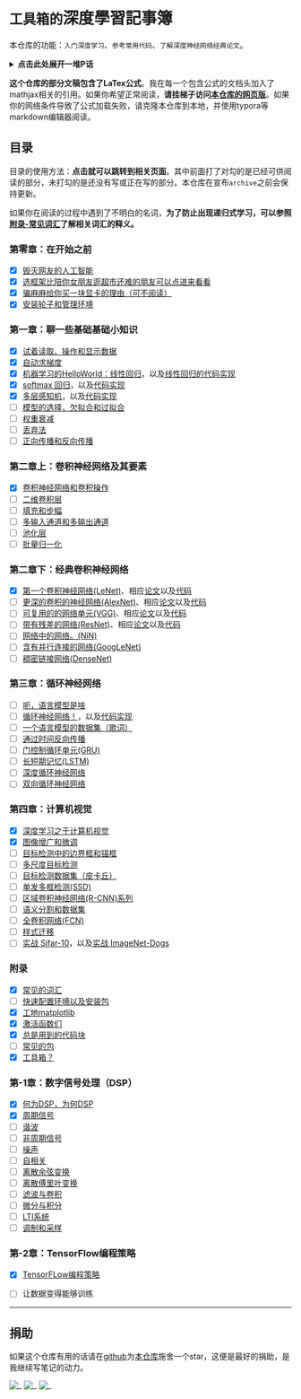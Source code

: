 # `工具箱的`深度學習記事簿

本仓库的功能：`入门深度学习`、`参考常用代码`、`了解深度神经网络经典论文`。

<details>
<summary><strong>点击此处展开一堆P话</strong></summary>
“理解机器学习和深度学习的最佳方法是学以致用。”

Akasaki很菜，所以慢慢地学着，并在记事簿上写下笔记。Akasaki希望这个记事簿对自己很多有用，希望它对你也一样有用。这里包含了我从入门到依然在入门的过程中接触到的大部分知识。对于目录中的每一条，基本会有以下内容：

<p><strong>  1. 这个知识有什么用</strong></p>
<p><strong>  2. 这个知识如何使用或如何实现</strong></p>

请注意，本仓库中的大部分内容都在互联网上或各种书籍上能找得到。我所做的只是夹带私货地把它们串联在一起。

</details>

**这个仓库的部分文稿包含了LaTex公式**。我在每一个包含公式的文档头加入了mathjax相关的引用。如果你希望正常阅读，**请挂梯子访问[本仓库的网页版](https://ml.akasaki.space)**。如果你的网络条件导致了公式加载失败，请克隆本仓库到本地，并使用typora等markdown编辑器阅读。

## 目录

目录的使用方法：**点击就可以跳转到相关页面**。其中前面打了对勾的是已经可供阅读的部分，未打勾的是还没有写或正在写的部分。本仓库在宣布`archive`之前会保持更新。

如果你在阅读的过程中遇到了不明白的名词，**为了防止出现递归式学习，可以参照[附录-常见词汇](./appendix/similar-vocabularies.md)了解相关词汇的释义。**

### 第零章：在开始之前

- [x] [毁灭网友的人工智能](./ch0/ai-that-destroying-netizens.md)
- [x] [选框架比陪你女朋友逛超市还难的朋友可以点进来看看](./ch0/nn-and-frameworks.md)
- [x] [骗麻麻给你买一块显卡的理由（可不阅读）](./ch0/configure-gpu.md)
- [x] [安装轮子和管理环境](./ch0/create-new-environment-using-conda.md)

### 第一章：聊一些基础基础小知识

- [x] [试着读取、操作和显示数据](./ch1/operate-on-data.md)
- [x] [自动求梯度](./ch1/automatic-gradient.md)
- [x] [机器学习的HelloWorld：线性回归](./ch1/linear-regression.md)，以及[线性回归的代码实现](./ch1/linear-regression-code.md)
- [x] [softmax 回归](./ch1/softmax-regression.md)，以及[代码实现](./ch1/softmax-regression-code.md)
- [x] [多层感知机](./ch1/multilayer-perceptron.md)，以及[代码实现]()
- [ ] [模型的选择，欠拟合和过拟合]()
- [ ] [权重衰减]()
- [ ] [丢弃法]()
- [ ] [正向传播和反向传播]()

### 第二章上：卷积神经网络及其要素

- [x] [卷积神经网络和卷积操作](./ch2p1/convolutional-nn-and-ops.md)
- [ ] [二维卷积层]()
- [ ] [填充和步幅]()
- [ ] [多输入通道和多输出通道]()
- [ ] [池化层]()
- [ ] [批量归一化]()

### 第二章下：经典卷积神经网络

- [x] [第一个卷积神经网络(LeNet)](./ch2p2/LeNet.md)、相应[论文](./ch2p2/lecun-01a.pdf)以及[代码](./ch2p2/LeNet-code.md)
- [ ] [更深的卷积的神经网络(AlexNet)]()、相应[论文](./ch2p2/NIPS-2012-imagenet-classification-with-deep-convolutional-neural-networks-Paper.pdf)以及[代码]()
- [ ] [可复用的的网络单元(VGG)]()、相应[论文](./ch2p2/1409.1556VGG.pdf)以及[代码]()
- [ ] [带有残差的网络(ResNet)]()、相应[论文](./ch2p2/1512.03385ResNet.pdf)以及[代码]()
- [ ] [网络中的网络。(NiN)]()
- [ ] [含有并行连接的网络(GoogLeNet)]()
- [ ] [稠密链接网络(DenseNet)]()

### 第三章：循环神经网络

- [ ] [呃，语言模型是啥]()
- [ ] [循环神经网络！]()，以及[代码实现]()
- [ ] [一个语言模型的数据集（歌词）]()
- [ ] [通过时间反向传播]()
- [ ] [门控制循环单元(GRU)]()
- [ ] [长短期记忆(LSTM)]()
- [ ] [深度循环神经网络]()
- [ ] [双向循环神经网络]()

### 第四章：计算机视觉

- [x] [深度学习之于计算机视觉](./ch5/deep-learning-for-computer-vision.md)
- [x] [图像增广和微调](./ch5/image-augmentation.md)
- [ ] [目标检测中的边界框和锚框]()
- [ ] [多尺度目标检测]()
- [ ] [目标检测数据集（皮卡丘）]()
- [ ] [单发多框检测(SSD)]()
- [ ] [区域卷积神经网络(R-CNN)系列]()
- [ ] [语义分割和数据集]()
- [ ] [全卷积网络(FCN)]()
- [ ] [样式迁移]()
- [ ] [实战 Sifar-10]()，以及[实战 ImageNet-Dogs]()

### 附录

- [x] [常见的词汇](./appendix/similar-vocabularies.md)
- [ ] [快速配置环境以及安装包](./appendix/quick-envs-and-packages.md)
- [x] [工地matplotlib](./appendix/introducing-matplotlib.md)
- [x] [激活函数们](./appendix/activation-functions.md)
- [x] [总是用到的代码块](./appendix/similar-codeblocks.md)
- [ ] [常见的包]()
- [x] [工具箱？](./appendix/who-is-akasaki-toolbox.md)

### 第-1章：数字信号处理（DSP）

- [x] [何为DSP，为何DSP](./ch-1/about-dsp.md)
- [x] [周期信号](./ch-1/periodic-signal.md)
- [ ] [谐波]()
- [ ] [非周期信号]()
- [ ] [噪声]()
- [ ] [自相关]()
- [ ] [离散余弦变换]()
- [ ] [离散傅里叶变换]()
- [ ] [滤波与卷积]()
- [ ] [微分与积分]()
- [ ] [LTI系统]()
- [ ] [调制和采样]()

### 第-2章：TensorFlow编程策略

- [x] [TensorFLow编程策略](./ch-2/tensorflow-strategy.md)
- [ ] 让数据变得能够训练


---

## 捐助

如果这个仓库有用的话请在[github](https://github.com/visualDust/talkischeap)为[本仓库](https://github.com/visualDust/talkischeap)施舍一个star，这便是最好的捐助，是我继续写笔记的动力。

![_](https://jwenjian-visitor-badge-5.glitch.me/badge?page_id=VisualDust.anything)
![_](https://img.shields.io/github/stars/VisualDust/talkischeap.svg?style=flat)
![_](https://img.shields.io/github/license/visualdust/talkischeap.svg?style=flat&label=license&message=notspecified)